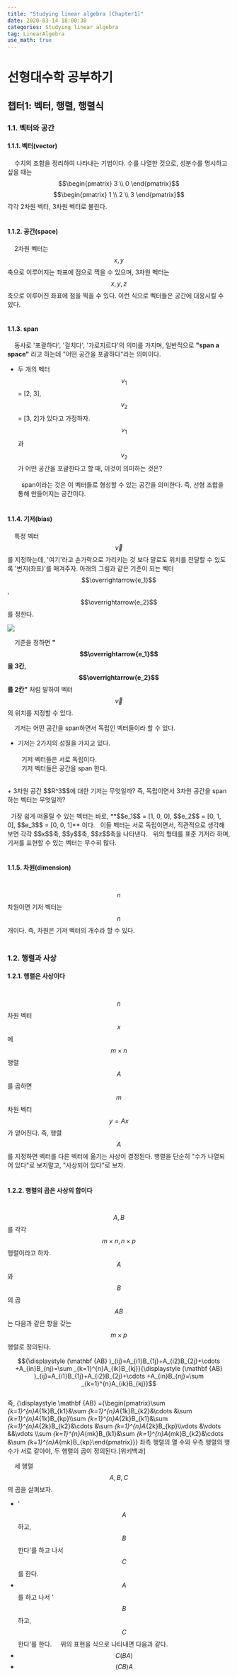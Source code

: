 ```yaml
---
title: "Studying linear algebra [Chapter1]"
date: 2020-03-14 18:00:30
categories: Studying linear algebra
tag: LinearAlgebra
use_math: true
---
```


# 선형대수학 공부하기
## 챕터1: 벡터, 행렬, 행렬식
### 1.1. 벡터와 공간
#### 1.1.1. 벡터(vector)<br>
&nbsp;&nbsp;&nbsp;&nbsp;수치의 조합을 정리하여 나타내는 기법이다. 수를 나열한 것으로, 성분수를 명시하고 싶을 때는 $$\begin{pmatrix} 3 \\ 0 \end{pmatrix}$$ $$\begin{pmatrix} 1 \\ 2 \\ 3 \end{pmatrix}$$ 각각 2차원 벡터, 3차원 벡터로 불린다.
<br><br>

#### 1.1.2. 공간(space)<br>
&nbsp;&nbsp;&nbsp;&nbsp;2차원 벡터는 $$x, y$$축으로 이루어지는 좌표에 점으로 찍을 수 있으며, 3차원 벡터는 $$x, y, z$$축으로 이루어진 좌표에 점을 찍을 수 있다. 이런 식으로 벡터들은 공간에 대응시킬 수 있다.
<br><br>

#### 1.1.3. span<br>
&nbsp;&nbsp;&nbsp;&nbsp;동사로 '포괄하다', '걸치다', '가로지르다'의 의미를 가지며, 일반적으로 **"span a space"** 라고 하는데 "어떤 공간을 포괄하다"라는 의미이다.<br>
+ 두 개의 벡터 $$v_1$$ = [2, 3], $$v_2$$ = [3, 2]가 있다고 가정하자. $$v_1$$과 $$v_2$$가 어떤 공간을 포괄한다고 할 때, 이것이 의미하는 것은?<br><br>
&nbsp;&nbsp;span이라는 것은 이 벡터들로 형성할 수 있는 공간을 의미한다. 즉, 선형 조합을 통해 만들어지는 공간이다.<br><br>

#### 1.1.4. 기저(bias)<br>
&nbsp;&nbsp;&nbsp;&nbsp;특정 벡터 $$\overrightarrow{v}$$를 지정하는데, '여기'라고 손가락으로 가리키는 것 보다 말로도 위치를 전달할 수 있도록 '번지(좌표)'를 매겨주자. 아래의 그림과 같은 기준이 되는 벡터 $$\overrightarrow{e_1}$$, $$\overrightarrow{e_2}$$를 정한다.<br>

<img src="/assets/images/studying/chapter1/3.JPG">
<br>

&nbsp;&nbsp;&nbsp;&nbsp;기준을 정하면 **"$$\overrightarrow{e_1}$$ 을 3칸, $$\overrightarrow{e_2}$$ 를 2칸"** 처럼 말하여 벡터 $$\overrightarrow{v}$$의 위치를 지정할 수 있다.

&nbsp;&nbsp;&nbsp;&nbsp;기저는 어떤 공간을 span하면서 독립인 벡터들이라 할 수 있다.<br>
+ 기저는 2가지의 성질을 가지고 있다.<br><br>
&nbsp;&nbsp;기저 벡터들은 서로 독립이다.  
&nbsp;&nbsp;기저 벡터들은 공간을 span 한다.  
<br>
+ 3차원 공간 $$R^3$$에 대한 기저는 무엇일까? 즉, 독립이면서 3차원 공간을 span하는 벡터는 무엇일까?<br><br>
&nbsp;&nbsp;가장 쉽게 떠올릴 수 있는 벡터는 바로, **$$e_1$$ = [1, 0, 0], $$e_2$$ = [0, 1, 0], $$e_3$$ = [0, 0, 1]** 이다.  
&nbsp;&nbsp;이들 벡터는 서로 독립이면서, 직관적으로 생각해보면 각각 $$x$$축, $$y$$축, $$z$$축을 나타낸다.  
&nbsp;&nbsp;위의 형태를 표준 기저라 하며, 기저를 표현할 수 있는 벡터는 무수히 많다.<br><br>

#### 1.1.5. 차원(dimension)<br>
&nbsp;&nbsp;&nbsp;&nbsp;$$n$$차원이면 기저 벡터는 $$n$$개이다. 즉, 차원은 기저 벡터의 개수라 할 수 있다.<br><br>

### 1.2. 행렬과 사상
#### 1.2.1. 행렬은 사상이다<br>
&nbsp;&nbsp;&nbsp;&nbsp;$$n$$차원 벡터 $$x$$에 $$m \times n$$ 행렬 $$A$$를 곱하면 $$m$$차원 벡터 $$y = Ax$$가 얻어진다. 즉, 행렬 $$A$$를 지정하면 벡터를 다른 벡터에 옮기는 사상이 결정된다. 행렬을 단순히 "수가 나열되어 있다"로 보지말고, "사상되어 있다"로 보자.<br><br>

#### 1.2.2. 행렬의 곱은 사상의 합이다<br>
&nbsp;&nbsp;&nbsp;&nbsp;$$A, B$$를 각각 $$m \times n, n \times p$$ 행렬이라고 하자. $$A$$와 $$B$$의 곱 $$AB$$는 다음과 같은 항을 갖는 $$m \times p$$ 행렬로 정의된다.

$${\displaystyle (\mathbf {AB} )_{ij}=A_{i1}B_{1j}+A_{i2}B_{2j}+\cdots +A_{in}B_{nj}=\sum _{k=1}^{n}A_{ik}B_{kj}}{\displaystyle (\mathbf {AB} )_{ij}=A_{i1}B_{1j}+A_{i2}B_{2j}+\cdots +A_{in}B_{nj}=\sum _{k=1}^{n}A_{ik}B_{kj}}$$
<br>
즉, {\displaystyle \mathbf {AB} ={\begin{pmatrix}\sum _{k=1}^{n}A_{1k}B_{k1}&\sum _{k=1}^{n}A_{1k}B_{k2}&\cdots &\sum _{k=1}^{n}A_{1k}B_{kp}\\\sum _{k=1}^{n}A_{2k}B_{k1}&\sum _{k=1}^{n}A_{2k}B_{k2}&\cdots &\sum _{k=1}^{n}A_{2k}B_{kp}\\\vdots &\vdots &&\vdots \\\sum _{k=1}^{n}A_{mk}B_{k1}&\sum _{k=1}^{n}A_{mk}B_{k2}&\cdots &\sum _{k=1}^{n}A_{mk}B_{kp}\end{pmatrix}}}
좌측 행렬의 열 수와 우측 행렬의 행 수가 서로 같아야, 두 행렬의 곱이 정의된다.[위키백과]

&nbsp;&nbsp;&nbsp;&nbsp;세 행렬 $$A, B, C$$의 곱을 살펴보자.
+ '$$A$$하고, $$B$$한다'를 하고 나서 $$C$$를 한다.
+ $$A$$를 하고 나서 '$$B$$하고, $$C$$한다'를 한다.
&nbsp;&nbsp;&nbsp;&nbsp;위의 표현을 식으로 나타내면 다음과 같다.
+ $$C(BA)$$
+ $$(CB)A$$











